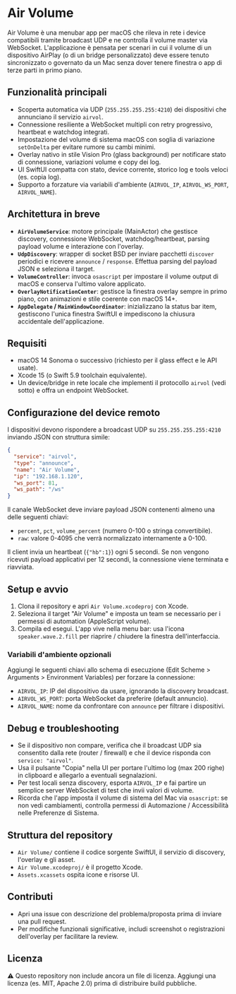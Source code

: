 # Air Volume

Air Volume è una menubar app per macOS che rileva in rete i device compatibili tramite broadcast UDP e ne controlla il volume master via WebSocket. L'applicazione è pensata per scenari in cui il volume di un dispositivo AirPlay (o di un bridge personalizzato) deve essere tenuto sincronizzato o governato da un Mac senza dover tenere finestra o app di terze parti in primo piano.

## Funzionalità principali
- Scoperta automatica via UDP (`255.255.255.255:4210`) dei dispositivi che annunciano il servizio `airvol`.
- Connessione resiliente a WebSocket multipli con retry progressivo, heartbeat e watchdog integrati.
- Impostazione del volume di sistema macOS con soglia di variazione `setOnDelta` per evitare rumore su cambi minimi.
- Overlay nativo in stile Vision Pro (glass background) per notificare stato di connessione, variazioni volume e copy dei log.
- UI SwiftUI compatta con stato, device corrente, storico log e tools veloci (es. copia log).
- Supporto a forzature via variabili d'ambiente (`AIRVOL_IP`, `AIRVOL_WS_PORT`, `AIRVOL_NAME`).

## Architettura in breve
- **`AirVolumeService`**: motore principale (MainActor) che gestisce discovery, connessione WebSocket, watchdog/heartbeat, parsing payload volume e interazione con l'overlay.
- **`UdpDiscovery`**: wrapper di socket BSD per inviare pacchetti `discover` periodici e ricevere `announce` / `response`. Effettua parsing del payload JSON e seleziona il target.
- **`VolumeController`**: invoca `osascript` per impostare il volume output di macOS e conserva l'ultimo valore applicato.
- **`OverlayNotificationCenter`**: gestisce la finestra overlay sempre in primo piano, con animazioni e stile coerente con macOS 14+.
- **`AppDelegate` / `MainWindowCoordinator`**: inizializzano la status bar item, gestiscono l'unica finestra SwiftUI e impediscono la chiusura accidentale dell'applicazione.

## Requisiti
- macOS 14 Sonoma o successivo (richiesto per il glass effect e le API usate).
- Xcode 15 (o Swift 5.9 toolchain equivalente).
- Un device/bridge in rete locale che implementi il protocollo `airvol` (vedi sotto) e offra un endpoint WebSocket.

## Configurazione del device remoto
I dispositivi devono rispondere a broadcast UDP su `255.255.255.255:4210` inviando JSON con struttura simile:

```json
{
  "service": "airvol",
  "type": "announce",
  "name": "Air Volume",
  "ip": "192.168.1.120",
  "ws_port": 81,
  "ws_path": "/ws"
}
```

Il canale WebSocket deve inviare payload JSON contenenti almeno una delle seguenti chiavi:

- `percent`, `pct`, `volume_percent` (numero 0-100 o stringa convertibile).
- `raw`: valore 0-4095 che verrà normalizzato internamente a 0-100.

Il client invia un heartbeat (`{"hb":1}`) ogni 5 secondi. Se non vengono ricevuti payload applicativi per 12 secondi, la connessione viene terminata e riavviata.

## Setup e avvio
1. Clona il repository e apri `Air Volume.xcodeproj` con Xcode.
2. Seleziona il target "Air Volume" e imposta un team se necessario per i permessi di automation (AppleScript volume).
3. Compila ed esegui. L'app vive nella menu bar: usa l'icona `speaker.wave.2.fill` per riaprire / chiudere la finestra dell'interfaccia.

### Variabili d'ambiente opzionali
Aggiungi le seguenti chiavi allo schema di esecuzione (Edit Scheme > Arguments > Environment Variables) per forzare la connessione:

- `AIRVOL_IP`: IP del dispositivo da usare, ignorando la discovery broadcast.
- `AIRVOL_WS_PORT`: porta WebSocket da preferire (default annuncio).
- `AIRVOL_NAME`: nome da confrontare con `announce` per filtrare i dispositivi.

## Debug e troubleshooting
- Se il dispositivo non compare, verifica che il broadcast UDP sia consentito dalla rete (router / firewall) e che il device risponda con `service: "airvol"`.
- Usa il pulsante "Copia" nella UI per portare l'ultimo log (max 200 righe) in clipboard e allegarlo a eventuali segnalazioni.
- Per test locali senza discovery, esporta `AIRVOL_IP` e fai partire un semplice server WebSocket di test che invii valori di volume.
- Ricorda che l'app imposta il volume di sistema del Mac via `osascript`: se non vedi cambiamenti, controlla permessi di Automazione / Accessibilità nelle Preferenze di Sistema.

## Struttura del repository
- `Air Volume/` contiene il codice sorgente SwiftUI, il servizio di discovery, l'overlay e gli asset.
- `Air Volume.xcodeproj/` è il progetto Xcode.
- `Assets.xcassets` ospita icone e risorse UI.

## Contributi
- Apri una issue con descrizione del problema/proposta prima di inviare una pull request.
- Per modifiche funzionali significative, includi screenshot o registrazioni dell'overlay per facilitare la review.

## Licenza
⚠️ Questo repository non include ancora un file di licenza. Aggiungi una licenza (es. MIT, Apache 2.0) prima di distribuire build pubbliche.
